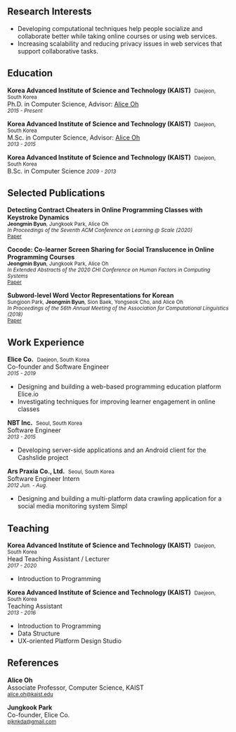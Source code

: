 ## Research Interests

- Developing computational techniques help people socialize and collaborate better while taking online courses or using web services.
- Increasing scalability and reducing privacy issues in web services that support collaborative tasks.

<div class="vspace"></div>

## Education

**Korea Advanced Institute of Science and Technology (KAIST)** &nbsp;<small>Daejeon, South Korea</small>  
Ph.D. in Computer Science, Advisor: <a href="https://aliceoh9.github.io" target="_blank">Alice Oh</a>  
<small><em>2015 - Present</em></small>

**Korea Advanced Institute of Science and Technology (KAIST)** &nbsp;<small>Daejeon, South Korea</small>  
M.Sc. in Computer Science, Advisor: <a href="https://aliceoh9.github.io" target="_blank">Alice Oh</a>  
<small><em>2013 - 2015</em></small>

**Korea Advanced Institute of Science and Technology (KAIST)** &nbsp;<small>Daejeon, South Korea</small>  
B.Sc. in Computer Science
<small><em>2009 - 2013</em></small>

<div class="vspace"></div>

## Selected Publications

**Detecting Contract Cheaters in Online Programming Classes with Keystroke Dynamics**  
<small><strong>Jeongmin Byun</strong>, Jungkook Park, Alice Oh</small>  
<small><em>In Proceedings of the Seventh ACM Conference on Learning @ Scale (2020)</em></small>  
<small><a href="https://dl.acm.org/doi/abs/10.1145/3386527.3406726"><i class="fa fa-book margined-icon"></i> Paper</a></small>

**Cocode: Co-learner Screen Sharing for Social Translucence in Online Programming Courses**  
<small><strong>Jeongmin Byun</strong>, Jungkook Park, Alice Oh</small>  
<small><em>In Extended Abstracts of the 2020 CHI Conference on Human Factors in Computing Systems</em></small>  
<small><a href="https://dl.acm.org/doi/abs/10.1145/3334480.3383154"><i class="fa fa-book margined-icon"></i> Paper</a></small>

**Subword-level Word Vector Representations for Korean**  
<small>Sungjoon Park, <strong>Jeongmin Byun</strong>, Sion Baek, Yongseok Cho, and Alice Oh</small>  
<small><em>In Proceedings of the 56th Annual Meeting of the Association for Computational Linguistics (2018)</em></small>  
<small><a href="https://aclanthology.info/papers/P18-1226/p18-1226"><i class="fa fa-book margined-icon"></i> Paper</a></small>

<div class="vspace"></div>

## Work Experience

**Elice Co.** &nbsp;<small>Daejeon, South Korea &nbsp;<a href="https://elice.io" target="_blank"><i class="fa fa-link"></i></a></small>   
Co-founder and Software Engineer  
<small><em>2015 - 2019</em></small>
- Designing and building a web-based programming education platform Elice.io  
- Investigating techniques for improving learner engagement in online classes  

<div class="vspace tiny"></div>

**NBT Inc.** &nbsp;<small>Seoul, South Korea &nbsp;<a href="https://site.cashslide.co.kr/" target="_blank"><i class="fa fa-link"></i></a></small>  
Software Engineer  
<small><em>2013 - 2015</em></small>
- Developing server-side applications and an Android client for the Cashslide project

<div class="vspace tiny"></div>

**Ars Praxia Co., Ltd.** &nbsp;<small>Seoul, South Korea &nbsp;<a href="https://www.arspraxia.com/en/" target="_blank"><i class="fa fa-link"></i></a></small>  
Software Engineer Intern  
<small><em>2012 Jun. - Aug.</em></small>
- Designing and building a multi-platform data crawling application for a social media monitoring system Simpl

<div class="vspace"></div>

## Teaching

**Korea Advanced Institute of Science and Technology (KAIST)** &nbsp;<small>Daejeon, South Korea</small>  
Head Teaching Assistant / Lecturer  
<small><em>2017 - 2020</em></small>  
- Introduction to Programming

<div class="vspace tiny"></div>

**Korea Advanced Institute of Science and Technology (KAIST)** &nbsp;<small>Daejeon, South Korea</small>  
Teaching Assistant  
<small><em>2013 - 2016</em></small>  
- Introduction to Programming
- Data Structure
- UX-oriented Platform Design Studio

<div class="vspace"></div>

## References

**Alice Oh**  
Associate Professor, Computer Science, KAIST  
<small><a href="mailto:alice.oh@kaist.edu"><i class="fa fa-envelope margined-icon"></i> alice.oh@kaist.edu</a></small>

**Jungkook Park**  
Co-founder, Elice Co.  
<small><a href="mailto:pjknkda@gmail.com"><i class="fa fa-envelope margined-icon"></i> pjknkda@gmail.com</a></small>

<div class="vspace"></div>
